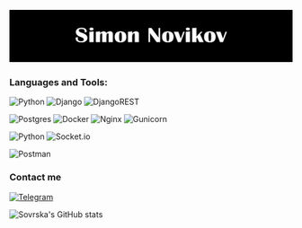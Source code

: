 
[![Header](https://github.com/Sovraska/Sovraska/blob/main/assets/header.png?raw=true)](https://spb.hh.ru/resume/ece45f5aff0b5694250039ed1f445233636362?hhtmFrom=resume_list)
### Languages and Tools:
![Python](https://img.shields.io/badge/python-3670A0?style=for-the-badge&logo=python&logoColor=ffdd54)
![Django](https://img.shields.io/badge/django-%23092E20.svg?style=for-the-badge&logo=django&logoColor=white)
![DjangoREST](https://img.shields.io/badge/DJANGO-REST-ff1709?style=for-the-badge&logo=django&logoColor=white&color=ff1709&labelColor=gray)

![Postgres](https://img.shields.io/badge/postgres-%23316192.svg?style=for-the-badge&logo=postgresql&logoColor=white)
![Docker](https://img.shields.io/badge/docker-%230db7ed.svg?style=for-the-badge&logo=docker&logoColor=white)
![Nginx](https://img.shields.io/badge/nginx-%23009639.svg?style=for-the-badge&logo=nginx&logoColor=white)
![Gunicorn](https://img.shields.io/badge/gunicorn-%298729.svg?style=for-the-badge&logo=gunicorn&logoColor=white)

![Python](https://img.shields.io/badge/python-3670A0?style=for-the-badge&logo=python&logoColor=ffdd54)
![Socket.io](https://img.shields.io/badge/Socket.io-black?style=for-the-badge&logo=socket.io&badgeColor=010101)

![Postman](https://img.shields.io/badge/Postman-FF6C37?style=for-the-badge&logo=postman&logoColor=white)
### Contact me
[![Telegram](https://img.shields.io/badge/Telegram-000000?style=for-the-badge&logo=telegram)](https://t.me/Sovraska_s)

![Sovrska's GitHub stats](https://github-readme-stats.vercel.app/api?username=Sovraska&show_icons=true&title_color=000000)
